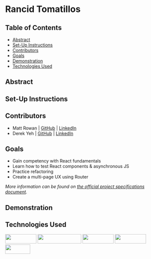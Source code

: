 # Rancid Tomatillos


## Table of Contents
  * [Abstract](#abstract)
  * [Set-Up Instructions](#set-up-instructions)
  * [Contributors](#Contributors)
  * [Goals](#goals)
  * [Demonstration](#demonstration)
  * [Technologies Used](#technologies-used)

## Abstract


## Set-Up Instructions


## Contributors
- Matt Rowan | [GitHub](https://github.com/MRowan121) | [LinkedIn](https://www.linkedin.com/in/mrowan121/)
- Derek Yeh | [GitHub](https://github.com/derekgithub2) | [LinkedIn](https://www.linkedin.com/in/derekyeh/)

## Goals
- Gain competency with React fundamentals
- Learn how to test React components & asynchronous JS
- Practice refactoring
- Create a multi-page UX using Router

*More information can be found on [the official project specifications document](https://frontend.turing.edu/projects/module-3/rancid-tomatillos-v3.html).*

## Demonstration


## Technologies Used
<div>
  <img src="https://img.shields.io/badge/-react-333333?logo=react&style=for-the-badge" width="100" height="30"/>
  <img src="https://img.shields.io/badge/-react%20router-f44250?logo=react%20router&logoColor=white&style=for-the-badge" width="140" height="30"/>
  <img src="https://img.shields.io/badge/-cypress-007780?logo=cypress&logoColor=white&style=for-the-badge" width="100" height="30"/>
  <img src="https://img.shields.io/badge/-CSS3-315780?logo=css3&style=for-the-badge" width="100" height="30"/>
  <img src="https://img.shields.io/badge/-npm-c12127?logo=npm&logoColor=white&style=for-the-badge" width="80"  height="30"/>
</div>
